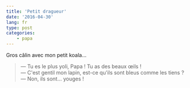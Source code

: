 ```yaml
---
title: 'Petit dragueur'
date: '2016-04-30'
lang: fr
type: post
categories:
    - papa
---
```


Gros câlin avec mon petit koala…

<!-- more -->

> — Tu es le plus yoli, Papa ! Tu as des beaux œils !  
> — C'est gentil mon lapin, est-ce qu'ils sont bleus comme les tiens ?  
> — Non, ils sont… youges !
